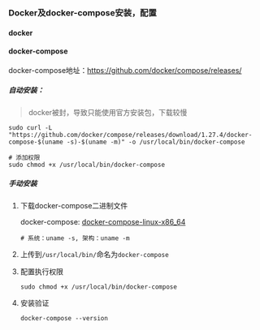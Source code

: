 ### Docker及docker-compose安装，配置

#### docker





#### docker-compose

docker-compose地址：https://github.com/docker/compose/releases/

##### 自动安装：

> docker被封，导致只能使用官方安装包，下载较慢

```shell
sudo curl -L "https://github.com/docker/compose/releases/download/1.27.4/docker-compose-$(uname -s)-$(uname -m)" -o /usr/local/bin/docker-compose

# 添加权限
sudo chmod +x /usr/local/bin/docker-compose
```

##### 手动安装

1. 下载docker-compose二进制文件

   docker-compose: [docker-compose-linux-x86_64](D:\source\docker-compose-linux-x86_64) 

   ```shell
   # 系统：uname -s, 架构：uname -m 
   ```

2. 上传到`/usr/local/bin/`命名为`docker-compose`

3. 配置执行权限

   ```shell
   sudo chmod +x /usr/local/bin/docker-compose
   ```

4. 安装验证

   ```shell
   docker-compose --version
   ```

